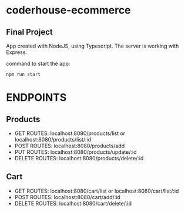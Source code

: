# coderhouse-ecommerce
## Final Project
App created with NodeJS, using Typescript. The server is working with Express.


command to start the app:
```
npm run start

```

# ENDPOINTS

## Products  
- GET ROUTES: localhost:8080/products/list or localhost:8080/products/list/:id
- POST ROUTES: localhost:8080/products/add
- PUT ROUTES: localhost:8080/products/update/:id
- DELETE ROUTES: localhost:8080/products/delete/:id

## Cart
- GET ROUTES: localhost:8080/cart/list or localhost:8080/cart/list/:id
- POST ROUTES: localhost:8080/cart/add/:id
- DELETE ROUTES: localhost:8080/cart/delete/:id
